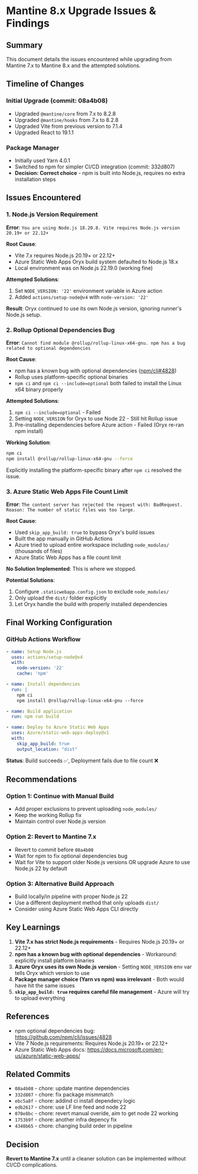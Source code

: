 # Mantine 8.x Upgrade Issues & Findings

## Summary
This document details the issues encountered while upgrading from Mantine 7.x to Mantine 8.x and the attempted solutions.

## Timeline of Changes

### Initial Upgrade (commit: 08a4b08)
- Upgraded `@mantine/core` from 7.x to 8.2.8
- Upgraded `@mantine/hooks` from 7.x to 8.2.8
- Upgraded Vite from previous version to 7.1.4
- Upgraded React to 19.1.1

### Package Manager
- Initially used Yarn 4.0.1
- Switched to npm for simpler CI/CD integration (commit: 332d807)
- **Decision: Correct choice** - npm is built into Node.js, requires no extra installation steps

## Issues Encountered

### 1. Node.js Version Requirement
**Error**: `You are using Node.js 18.20.8. Vite requires Node.js version 20.19+ or 22.12+`

**Root Cause**:
- Vite 7.x requires Node.js 20.19+ or 22.12+
- Azure Static Web Apps Oryx build system defaulted to Node.js 18.x
- Local environment was on Node.js 22.19.0 (working fine)

**Attempted Solutions**:
1. Set `NODE_VERSION: '22'` environment variable in Azure action
2. Added `actions/setup-node@v4` with `node-version: '22'`

**Result**: Oryx continued to use its own Node.js version, ignoring runner's Node.js setup.

### 2. Rollup Optional Dependencies Bug
**Error**: `Cannot find module @rollup/rollup-linux-x64-gnu. npm has a bug related to optional dependencies`

**Root Cause**:
- npm has a known bug with optional dependencies ([npm/cli#4828](https://github.com/npm/cli/issues/4828))
- Rollup uses platform-specific optional binaries
- `npm ci` and `npm ci --include=optional` both failed to install the Linux x64 binary properly

**Attempted Solutions**:
1. `npm ci --include=optional` - Failed
2. Setting `NODE_VERSION` for Oryx to use Node 22 - Still hit Rollup issue
3. Pre-installing dependencies before Azure action - Failed (Oryx re-ran npm install)

**Working Solution**:
```bash
npm ci
npm install @rollup/rollup-linux-x64-gnu --force
```
Explicitly installing the platform-specific binary after `npm ci` resolved the issue.

### 3. Azure Static Web Apps File Count Limit
**Error**: `The content server has rejected the request with: BadRequest. Reason: The number of static files was too large.`

**Root Cause**:
- Used `skip_app_build: true` to bypass Oryx's build issues
- Built the app manually in GitHub Actions
- Azure tried to upload entire workspace including `node_modules/` (thousands of files)
- Azure Static Web Apps has a file count limit

**No Solution Implemented**: This is where we stopped.

**Potential Solutions**:
1. Configure `.staticwebapp.config.json` to exclude `node_modules/`
2. Only upload the `dist/` folder explicitly
3. Let Oryx handle the build with properly installed dependencies

## Final Working Configuration

### GitHub Actions Workflow
```yaml
- name: Setup Node.js
  uses: actions/setup-node@v4
  with:
    node-version: '22'
    cache: 'npm'

- name: Install dependencies
  run: |
    npm ci
    npm install @rollup/rollup-linux-x64-gnu --force

- name: Build application
  run: npm run build

- name: Deploy to Azure Static Web Apps
  uses: Azure/static-web-apps-deploy@v1
  with:
    skip_app_build: true
    output_location: "dist"
```

**Status**: Build succeeds ✅, Deployment fails due to file count ❌

## Recommendations

### Option 1: Continue with Manual Build
- Add proper exclusions to prevent uploading `node_modules/`
- Keep the working Rollup fix
- Maintain control over Node.js version

### Option 2: Revert to Mantine 7.x
- Revert to commit before `08a4b08`
- Wait for npm to fix optional dependencies bug
- Wait for Vite to support older Node.js versions OR upgrade Azure to use Node.js 22 by default

### Option 3: Alternative Build Approach
- Build locally/in pipeline with proper Node.js 22
- Use a different deployment method that only uploads `dist/`
- Consider using Azure Static Web Apps CLI directly

## Key Learnings

1. **Vite 7.x has strict Node.js requirements** - Requires Node.js 20.19+ or 22.12+
2. **npm has a known bug with optional dependencies** - Workaround: explicitly install platform binaries
3. **Azure Oryx uses its own Node.js version** - Setting `NODE_VERSION` env var tells Oryx which version to use
4. **Package manager choice (Yarn vs npm) was irrelevant** - Both would have hit the same issues
5. **`skip_app_build: true` requires careful file management** - Azure will try to upload everything

## References
- npm optional dependencies bug: https://github.com/npm/cli/issues/4828
- Vite 7 Node.js requirements: Requires Node.js 20.19+ or 22.12+
- Azure Static Web Apps docs: https://docs.microsoft.com/en-us/azure/static-web-apps/

## Related Commits
- `08a4b08` - chore: update mantine dependencies
- `332d807` - chore: fix package mismmatch
- `ebc5a8f` - chore: addind ci install dependecy logic
- `edb2617` - chore: use LF line feed and node 22
- `070e8bc` - chore: revert manual overide, aim to get node 22 working
- `1753b9f` - chore: another infra depency fix
- `4340b65` - chore: changing build order in pipeline

## Decision
**Revert to Mantine 7.x** until a cleaner solution can be implemented without CI/CD complications.
